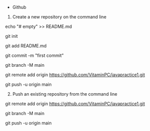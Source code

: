 + Github

1. Create a new repository on the command line

echo "# empty" >> README.md

git init

git add README.md

git commit -m "first commit"

git branch -M main

git remote add origin https://github.com/VitaminPC/javapractice1.git

git push -u origin main

2. Push an existing repository from the command line

git remote add origin https://github.com/VitaminPC/javapractice1.git

git branch -M main

git push -u origin main

